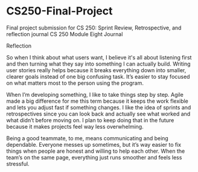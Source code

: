 # CS250-Final-Project
Final project submission for CS 250: Sprint Review, Retrospective, and reflection journal
CS 250 Module Eight Journal

Reflection

So when I think about what users want, I believe it's all about listening first and then turning what they say into something I can actually build. Writing user stories really helps because it breaks everything down into smaller, clearer goals instead of one big confusing task. It’s easier to stay focused on what matters most to the person using the program.

When I’m developing something, I like to take things step by step. Agile made a big difference for me this term because it keeps the work flexible and lets you adjust fast if something changes. I like the idea of sprints and retrospectives since you can look back and actually see what worked and what didn’t before moving on. I plan to keep doing that in the future because it makes projects feel way less overwhelming.

Being a good teammate, to me, means communicating and being dependable. Everyone messes up sometimes, but it’s way easier to fix things when people are honest and willing to help each other. When the team’s on the same page, everything just runs smoother and feels less stressful.
